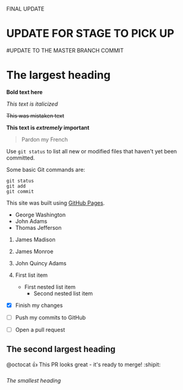 FINAL UPDATE


# UPDATE FOR STAGE TO PICK UP

#UPDATE TO THE MASTER BRANCH COMMIT


# The largest heading

**Bold text here**

*This text is italicized*

~~This was mistaken text~~

**This text is _extremely_ important**

> Pardon my French

Use `git status` to list all new or modified files that haven't yet been committed.

Some basic Git commands are:
```
git status
git add
git commit
```

This site was built using [GitHub Pages](https://pages.github.com/).

- George Washington
- John Adams
- Thomas Jefferson

1. James Madison
2. James Monroe
3. John Quincy Adams

1. First list item
   - First nested list item
     - Second nested list item

- [x] Finish my changes
- [ ] Push my commits to GitHub
- [ ] Open a pull request



## The second largest heading

@octocat :+1: This PR looks great - it's ready to merge! :shipit:


###### The smallest heading
